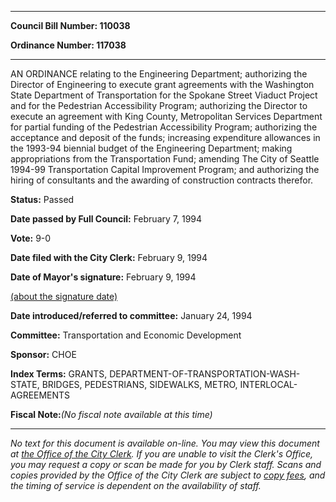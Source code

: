 

********

**Council Bill Number: 110038**
   
**Ordinance Number: 117038**
********

 AN ORDINANCE relating to the Engineering Department; authorizing the Director of Engineering to execute grant agreements with the Washington State Department of Transportation for the Spokane Street Viaduct Project and for the Pedestrian Accessibility Program; authorizing the Director to execute an agreement with King County, Metropolitan Services Department for partial funding of the Pedestrian Accessibility Program; authorizing the acceptance and deposit of the funds; increasing expenditure allowances in the 1993-94 biennial budget of the Engineering Department; making appropriations from the Transportation Fund; amending The City of Seattle 1994-99 Transportation Capital Improvement Program; and authorizing the hiring of consultants and the awarding of construction contracts therefor.

**Status:** Passed
   
**Date passed by Full Council:** February 7, 1994
   
**Vote:** 9-0
   
**Date filed with the City Clerk:** February 9, 1994
   
**Date of Mayor's signature:** February 9, 1994
   
[(about the signature date)](/~public/approvaldate.htm)
   
   
   
**Date introduced/referred to committee:** January 24, 1994
   
**Committee:** Transportation and Economic Development
   
**Sponsor:** CHOE
   
   
**Index Terms:** GRANTS, DEPARTMENT-OF-TRANSPORTATION-WASH-STATE, BRIDGES, PEDESTRIANS, SIDEWALKS, METRO, INTERLOCAL-AGREEMENTS

**Fiscal Note:**_(No fiscal note available at this time)_
********

_No text for this document is available on-line. You may view this document at [the Office of the City Clerk](http://www.seattle.gov/leg/clerk/contactUs.htm). If you are unable to visit the Clerk's Office, you may request a copy or scan be made for you by Clerk staff. Scans and copies provided by the Office of the City Clerk are subject to [copy fees](http://clerk.seattle.gov/~public/clerkfees.htm), and the timing of service is dependent on the availability of staff._

